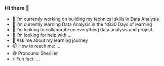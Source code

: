 ### Hi there 👋

- 🔭 I’m currently working on building my technical skills in Data Analysis 
- 🌱 I’m currently learning Data Analysis in the NG30 Days of learning
- 👯 I’m looking to collaborate on everything data analysis and project
- 🤔 I’m looking for help with ...
- 💬 Ask me about my learning journey
- 📫 How to reach me: ...
- 😄 Pronouns: She/Her
- ⚡ Fun fact: ...
